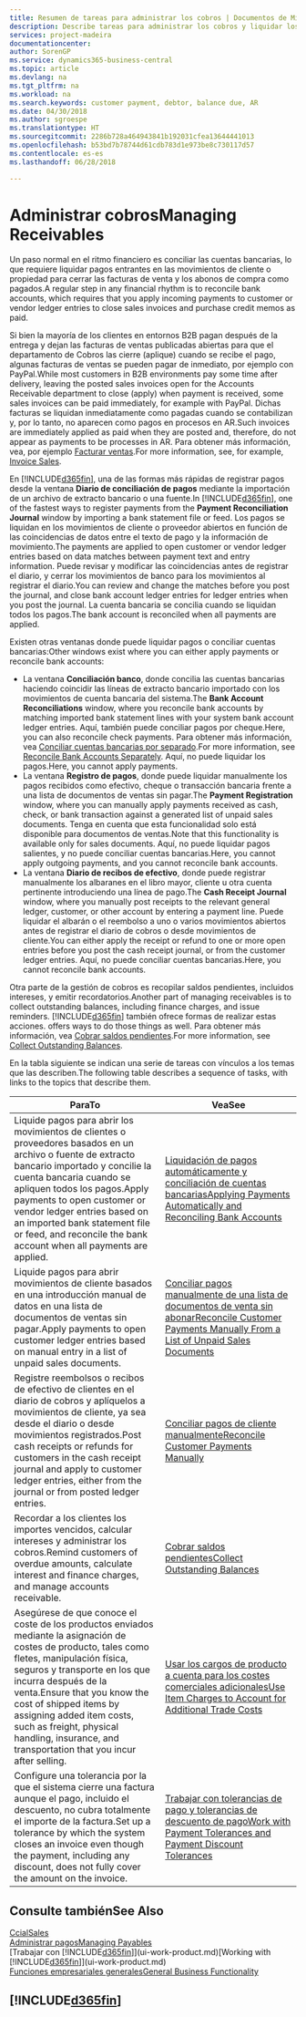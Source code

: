 ```yaml
---
title: Resumen de tareas para administrar los cobros | Documentos de Microsoft
description: Describe tareas para administrar los cobros y liquidar los pagos en los movimientos de cliente o proveedor.
services: project-madeira
documentationcenter: 
author: SorenGP
ms.service: dynamics365-business-central
ms.topic: article
ms.devlang: na
ms.tgt_pltfrm: na
ms.workload: na
ms.search.keywords: customer payment, debtor, balance due, AR
ms.date: 04/30/2018
ms.author: sgroespe
ms.translationtype: HT
ms.sourcegitcommit: 2286b728a464943841b192031cfea13644441013
ms.openlocfilehash: b53bd7b78744d61cdb783d1e973be8c730117d57
ms.contentlocale: es-es
ms.lasthandoff: 06/28/2018

---
```

# <a name="managing-receivables"></a><span data-ttu-id="20080-103">Administrar cobros</span><span class="sxs-lookup"><span data-stu-id="20080-103">Managing Receivables</span></span>
<span data-ttu-id="20080-104">Un paso normal en el ritmo financiero es conciliar las cuentas bancarias, lo que requiere liquidar pagos entrantes en las movimientos de cliente o propiedad para cerrar las facturas de venta y los abonos de compra como pagados.</span><span class="sxs-lookup"><span data-stu-id="20080-104">A regular step in any financial rhythm is to reconcile bank accounts, which requires that you apply incoming payments to customer or vendor ledger entries to close sales invoices and purchase credit memos as paid.</span></span>

<span data-ttu-id="20080-105">Si bien la mayoría de los clientes en entornos B2B pagan después de la entrega y dejan las facturas de ventas publicadas abiertas para que el departamento de Cobros las cierre (aplique) cuando se recibe el pago, algunas facturas de ventas se pueden pagar de inmediato, por ejemplo con PayPal.</span><span class="sxs-lookup"><span data-stu-id="20080-105">While most customers in B2B environments pay some time after delivery, leaving the posted sales invoices open for the Accounts Receivable department to close (apply) when payment is received, some sales invoices can be paid immediately, for example with PayPal.</span></span> <span data-ttu-id="20080-106">Dichas facturas se liquidan inmediatamente como pagadas cuando se contabilizan y, por lo tanto, no aparecen como pagos en procesos en AR.</span><span class="sxs-lookup"><span data-stu-id="20080-106">Such invoices are immediately applied as paid when they are posted and, therefore, do not appear as payments to be processes in AR.</span></span> <span data-ttu-id="20080-107">Para obtener más información, vea, por ejemplo [Facturar ventas](sales-how-invoice-sales.md).</span><span class="sxs-lookup"><span data-stu-id="20080-107">For more information, see, for example, [Invoice Sales](sales-how-invoice-sales.md).</span></span>  

<span data-ttu-id="20080-108">En [!INCLUDE[d365fin](includes/d365fin_md.md)], una de las formas más rápidas de registrar pagos desde la ventana **Diario de conciliación de pagos** mediante la importación de un archivo de extracto bancario o una fuente.</span><span class="sxs-lookup"><span data-stu-id="20080-108">In [!INCLUDE[d365fin](includes/d365fin_md.md)], one of the fastest ways to register payments from the **Payment Reconciliation Journal** window by importing a bank statement file or feed.</span></span> <span data-ttu-id="20080-109">Los pagos se liquidan en los movimientos de cliente o proveedor abiertos en función de las coincidencias de datos entre el texto de pago y la información de movimiento.</span><span class="sxs-lookup"><span data-stu-id="20080-109">The payments are applied to open customer or vendor ledger entries based on data matches between payment text and entry information.</span></span> <span data-ttu-id="20080-110">Puede revisar y modificar las coincidencias antes de registrar el diario, y cerrar los movimientos de banco para los movimientos al registrar el diario.</span><span class="sxs-lookup"><span data-stu-id="20080-110">You can review and change the matches before you post the journal, and close bank account ledger entries for ledger entries when you post the journal.</span></span> <span data-ttu-id="20080-111">La cuenta bancaria se concilia cuando se liquidan todos los pagos.</span><span class="sxs-lookup"><span data-stu-id="20080-111">The bank account is reconciled when all payments are applied.</span></span>

<span data-ttu-id="20080-112">Existen otras ventanas donde puede liquidar pagos o conciliar cuentas bancarias:</span><span class="sxs-lookup"><span data-stu-id="20080-112">Other windows exist where you can either apply payments or reconcile bank accounts:</span></span>

* <span data-ttu-id="20080-113">La ventana **Conciliación banco**, donde concilia las cuentas bancarias haciendo coincidir las líneas de extracto bancario importado con los movimientos de cuenta bancaria del sistema.</span><span class="sxs-lookup"><span data-stu-id="20080-113">The **Bank Account Reconciliations** window, where you reconcile bank accounts by matching imported bank statement lines with your system bank account ledger entries.</span></span> <span data-ttu-id="20080-114">Aquí, también puede conciliar pagos por cheque.</span><span class="sxs-lookup"><span data-stu-id="20080-114">Here, you can also reconcile check payments.</span></span> <span data-ttu-id="20080-115">Para obtener más información, vea [Conciliar cuentas bancarias por separado](bank-how-reconcile-bank-accounts-separately.md).</span><span class="sxs-lookup"><span data-stu-id="20080-115">For more information, see [Reconcile Bank Accounts Separately](bank-how-reconcile-bank-accounts-separately.md).</span></span> <span data-ttu-id="20080-116">Aquí, no puede liquidar los pagos.</span><span class="sxs-lookup"><span data-stu-id="20080-116">Here, you cannot apply payments.</span></span>
* <span data-ttu-id="20080-117">La ventana **Registro de pagos**, donde puede liquidar manualmente los pagos recibidos como efectivo, cheque o transacción bancaria frente a una lista de documentos de ventas sin pagar.</span><span class="sxs-lookup"><span data-stu-id="20080-117">The **Payment Registration** window, where you can manually apply payments received as cash, check, or bank transaction against a generated list of unpaid sales documents.</span></span> <span data-ttu-id="20080-118">Tenga en cuenta que esta funcionalidad solo está disponible para documentos de ventas.</span><span class="sxs-lookup"><span data-stu-id="20080-118">Note that this functionality is available only for sales documents.</span></span> <span data-ttu-id="20080-119">Aquí, no puede liquidar pagos salientes, y no puede conciliar cuentas bancarias.</span><span class="sxs-lookup"><span data-stu-id="20080-119">Here, you cannot apply outgoing payments, and you cannot reconcile bank accounts.</span></span>
* <span data-ttu-id="20080-120">La ventana **Diario de recibos de efectivo**, donde puede registrar manualmente los albaranes en el libro mayor, cliente u otra cuenta pertinente introduciendo una línea de pago.</span><span class="sxs-lookup"><span data-stu-id="20080-120">The **Cash Receipt Journal** window, where you manually post receipts to the relevant general ledger, customer, or other account by entering a payment line.</span></span> <span data-ttu-id="20080-121">Puede liquidar el albarán o el reembolso a uno o varios movimientos abiertos antes de registrar el diario de cobros o desde movimientos de cliente.</span><span class="sxs-lookup"><span data-stu-id="20080-121">You can either apply the receipt or refund to one or more open entries before you post the cash receipt journal, or from the customer ledger entries.</span></span> <span data-ttu-id="20080-122">Aquí, no puede conciliar cuentas bancarias.</span><span class="sxs-lookup"><span data-stu-id="20080-122">Here, you cannot reconcile bank accounts.</span></span>  

<span data-ttu-id="20080-123">Otra parte de la gestión de cobros es recopilar saldos pendientes, incluidos intereses, y emitir recordatorios.</span><span class="sxs-lookup"><span data-stu-id="20080-123">Another part of managing receivables is to collect outstanding balances, including finance charges, and issue reminders.</span></span> [!INCLUDE[d365fin](includes/d365fin_md.md)]<span data-ttu-id="20080-124"> también ofrece formas de realizar estas acciones.</span><span class="sxs-lookup"><span data-stu-id="20080-124"> offers ways to do those things as well.</span></span> <span data-ttu-id="20080-125">Para obtener más información, vea [Cobrar saldos pendientes](receivables-collect-outstanding-balances.md).</span><span class="sxs-lookup"><span data-stu-id="20080-125">For more information, see [Collect Outstanding Balances](receivables-collect-outstanding-balances.md).</span></span>  

<span data-ttu-id="20080-126">En la tabla siguiente se indican una serie de tareas con vínculos a los temas que las describen.</span><span class="sxs-lookup"><span data-stu-id="20080-126">The following table describes a sequence of tasks, with links to the topics that describe them.</span></span>  

| <span data-ttu-id="20080-127">Para</span><span class="sxs-lookup"><span data-stu-id="20080-127">To</span></span> | <span data-ttu-id="20080-128">Vea</span><span class="sxs-lookup"><span data-stu-id="20080-128">See</span></span> |
| --- | --- |
| <span data-ttu-id="20080-129">Liquide pagos para abrir los movimientos de clientes o proveedores basados en un archivo o fuente de extracto bancario importado y concilie la cuenta bancaria cuando se apliquen todos los pagos.</span><span class="sxs-lookup"><span data-stu-id="20080-129">Apply payments to open customer or vendor ledger entries based on an imported bank statement file or feed, and reconcile the bank account when all payments are applied.</span></span> |[<span data-ttu-id="20080-130">Liquidación de pagos automáticamente y conciliación de cuentas bancarias</span><span class="sxs-lookup"><span data-stu-id="20080-130">Applying Payments Automatically and Reconciling Bank Accounts</span></span>](receivables-apply-payments-auto-reconcile-bank-accounts.md) |
| <span data-ttu-id="20080-131">Liquide pagos para abrir movimientos de cliente basados en una introducción manual de datos en una lista de documentos de ventas sin pagar.</span><span class="sxs-lookup"><span data-stu-id="20080-131">Apply payments to open customer ledger entries based on manual entry in a list of unpaid sales documents.</span></span> |[<span data-ttu-id="20080-132">Conciliar pagos manualmente de una lista de documentos de venta sin abonar</span><span class="sxs-lookup"><span data-stu-id="20080-132">Reconcile Customer Payments Manually From a List of Unpaid Sales Documents</span></span>](receivables-how-reconcile-customer-payments-list-unpaid-sales-documents.md) |
| <span data-ttu-id="20080-133">Registre reembolsos o recibos de efectivo de clientes en el diario de cobros y aplíquelos a movimientos de cliente, ya sea desde el diario o desde movimientos registrados.</span><span class="sxs-lookup"><span data-stu-id="20080-133">Post cash receipts or refunds for customers in the cash receipt journal and apply to customer ledger entries, either from the journal or from posted ledger entries.</span></span> |[<span data-ttu-id="20080-134">Conciliar pagos de cliente manualmente</span><span class="sxs-lookup"><span data-stu-id="20080-134">Reconcile Customer Payments Manually</span></span>](receivables-how-apply-sales-transactions-manually.md) |
| <span data-ttu-id="20080-135">Recordar a los clientes los importes vencidos, calcular intereses y administrar los cobros.</span><span class="sxs-lookup"><span data-stu-id="20080-135">Remind customers of overdue amounts, calculate interest and finance charges, and manage accounts receivable.</span></span> |[<span data-ttu-id="20080-136">Cobrar saldos pendientes</span><span class="sxs-lookup"><span data-stu-id="20080-136">Collect Outstanding Balances</span></span>](receivables-collect-outstanding-balances.md) |
|<span data-ttu-id="20080-137">Asegúrese de que conoce el coste de los productos enviados mediante la asignación de costes de producto, tales como fletes, manipulación física, seguros y transporte en los que incurra después de la venta.</span><span class="sxs-lookup"><span data-stu-id="20080-137">Ensure that you know the cost of shipped items by assigning added item costs, such as freight, physical handling, insurance, and transportation that you incur after selling.</span></span>|[<span data-ttu-id="20080-138">Usar los cargos de producto a cuenta para los costes comerciales adicionales</span><span class="sxs-lookup"><span data-stu-id="20080-138">Use Item Charges to Account for Additional Trade Costs</span></span>](payables-how-assign-item-charges.md)|
|<span data-ttu-id="20080-139">Configure una tolerancia por la que el sistema cierre una factura aunque el pago, incluido el descuento, no cubra totalmente el importe de la factura.</span><span class="sxs-lookup"><span data-stu-id="20080-139">Set up a tolerance by which the system closes an invoice even though the payment, including any discount, does not fully cover the amount on the invoice.</span></span>|[<span data-ttu-id="20080-140">Trabajar con tolerancias de pago y tolerancias de descuento de pago</span><span class="sxs-lookup"><span data-stu-id="20080-140">Work with Payment Tolerances and Payment Discount Tolerances</span></span>](finance-payment-tolerance-and-payment-discount-tolerance.md)|
## <a name="see-also"></a><span data-ttu-id="20080-141">Consulte también</span><span class="sxs-lookup"><span data-stu-id="20080-141">See Also</span></span>
[<span data-ttu-id="20080-142">Ccial</span><span class="sxs-lookup"><span data-stu-id="20080-142">Sales</span></span>](sales-manage-sales.md)  
[<span data-ttu-id="20080-143">Administrar pagos</span><span class="sxs-lookup"><span data-stu-id="20080-143">Managing Payables</span></span>](payables-manage-payables.md)  
<span data-ttu-id="20080-144">[Trabajar con [!INCLUDE[d365fin](includes/d365fin_md.md)]](ui-work-product.md)</span><span class="sxs-lookup"><span data-stu-id="20080-144">[Working with [!INCLUDE[d365fin](includes/d365fin_md.md)]](ui-work-product.md)</span></span>  
[<span data-ttu-id="20080-145">Funciones empresariales generales</span><span class="sxs-lookup"><span data-stu-id="20080-145">General Business Functionality</span></span>](ui-across-business-areas.md)

## [!INCLUDE[d365fin](includes/free_trial_md.md)]  
 

